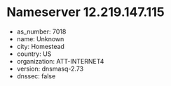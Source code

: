 # Nameserver 12.219.147.115

* as_number: 7018
* name: Unknown
* city: Homestead
* country: US
* organization: ATT-INTERNET4
* version: dnsmasq-2.73
* dnssec: false
